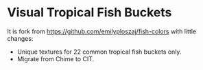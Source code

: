 # Visual Tropical Fish Buckets
It is fork from https://github.com/emilyploszaj/fish-colors with little changes:
- Unique textures for 22 common tropical fish buckets only.
- Migrate from Chime to CIT.
